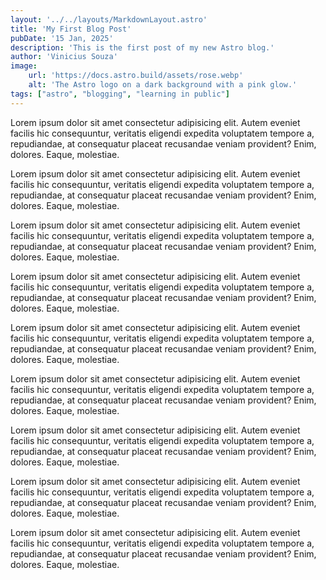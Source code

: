 ```yaml
---
layout: '../../layouts/MarkdownLayout.astro'
title: 'My First Blog Post'
pubDate: '15 Jan, 2025'
description: 'This is the first post of my new Astro blog.'
author: 'Vinicius Souza'
image:
    url: 'https://docs.astro.build/assets/rose.webp'
    alt: 'The Astro logo on a dark background with a pink glow.'
tags: ["astro", "blogging", "learning in public"]
---
```

Lorem ipsum dolor sit amet consectetur adipisicing elit. Autem eveniet facilis hic consequuntur, veritatis eligendi expedita voluptatem tempore a, repudiandae, at consequatur placeat recusandae veniam provident? Enim, dolores. Eaque, molestiae.

Lorem ipsum dolor sit amet consectetur adipisicing elit. Autem eveniet facilis hic consequuntur, veritatis eligendi expedita voluptatem tempore a, repudiandae, at consequatur placeat recusandae veniam provident? Enim, dolores. Eaque, molestiae.

Lorem ipsum dolor sit amet consectetur adipisicing elit. Autem eveniet facilis hic consequuntur, veritatis eligendi expedita voluptatem tempore a, repudiandae, at consequatur placeat recusandae veniam provident? Enim, dolores. Eaque, molestiae.

Lorem ipsum dolor sit amet consectetur adipisicing elit. Autem eveniet facilis hic consequuntur, veritatis eligendi expedita voluptatem tempore a, repudiandae, at consequatur placeat recusandae veniam provident? Enim, dolores. Eaque, molestiae.

Lorem ipsum dolor sit amet consectetur adipisicing elit. Autem eveniet facilis hic consequuntur, veritatis eligendi expedita voluptatem tempore a, repudiandae, at consequatur placeat recusandae veniam provident? Enim, dolores. Eaque, molestiae.

Lorem ipsum dolor sit amet consectetur adipisicing elit. Autem eveniet facilis hic consequuntur, veritatis eligendi expedita voluptatem tempore a, repudiandae, at consequatur placeat recusandae veniam provident? Enim, dolores. Eaque, molestiae.

Lorem ipsum dolor sit amet consectetur adipisicing elit. Autem eveniet facilis hic consequuntur, veritatis eligendi expedita voluptatem tempore a, repudiandae, at consequatur placeat recusandae veniam provident? Enim, dolores. Eaque, molestiae.

Lorem ipsum dolor sit amet consectetur adipisicing elit. Autem eveniet facilis hic consequuntur, veritatis eligendi expedita voluptatem tempore a, repudiandae, at consequatur placeat recusandae veniam provident? Enim, dolores. Eaque, molestiae.

Lorem ipsum dolor sit amet consectetur adipisicing elit. Autem eveniet facilis hic consequuntur, veritatis eligendi expedita voluptatem tempore a, repudiandae, at consequatur placeat recusandae veniam provident? Enim, dolores. Eaque, molestiae.